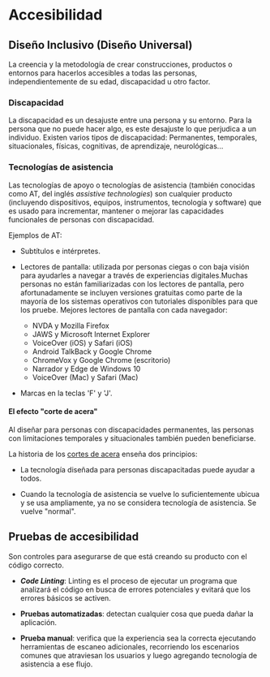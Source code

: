 # Accesibilidad

## Diseño Inclusivo (Diseño Universal)

La creencia y la metodología de crear construcciones, productos o entornos para hacerlos accesibles a todas las personas, independientemente de su edad, discapacidad u otro factor.

### Discapacidad

La discapacidad es un desajuste entre una persona y su entorno. Para la persona que no puede hacer algo, es este desajuste lo que perjudica a un individuo. Existen varios tipos de discapacidad: Permanentes, temporales, situacionales, físicas, cognitivas, de aprendizaje, neurológicas...

### Tecnologías de asistencia

Las tecnologías de apoyo o tecnologías de asistencia (también conocidas como AT, del inglés _assistive technologies_) son cualquier producto (incluyendo dispositivos, equipos, instrumentos, tecnología y software) que es usado para incrementar, mantener o mejorar las capacidades funcionales de personas con discapacidad.

Ejemplos de AT:

- Subtítulos e intérpretes.

- Lectores de pantalla: utilizada por personas ciegas o con baja visión para ayudarles a navegar a través de experiencias digitales.Muchas personas no están familiarizadas con los lectores de pantalla, pero afortunadamente se incluyen versiones gratuitas como parte de la mayoría de los sistemas operativos con tutoriales disponibles para que los pruebe. Mejores lectores de pantalla con cada navegador:
  - NVDA y Mozilla Firefox
  - JAWS y Microsoft Internet Explorer
  - VoiceOver (iOS) y Safari (iOS)
  - Android TalkBack y Google Chrome
  - ChromeVox y Google Chrome (escritorio)
  - Narrador y Edge de Windows 10
  - VoiceOver (Mac) y Safari (Mac)

- Marcas en la teclas 'F' y 'J'.

#### El efecto "corte de acera"

Al diseñar para personas con discapacidades permanentes, las personas con limitaciones temporales y situacionales también pueden beneficiarse.

La historia de los [cortes de acera](https://medium.com/@mosaicofminds/the-curb-cut-effect-how-making-public-spaces-accessible-to-people-with-disabilities-helps-everyone-d69f24c58785, "Historia de los cortes de acera") enseña dos principios:

- La tecnología diseñada para personas discapacitadas puede ayudar a todos.

- Cuando la tecnología de asistencia se vuelve lo suficientemente ubicua y se usa ampliamente, ya no se considera tecnología de asistencia. Se vuelve "normal".

## Pruebas de accesibilidad

Son controles para asegurarse de que está creando su producto con el código correcto.

- **_Code Linting_**: Linting es el proceso de ejecutar un programa que analizará el código en busca de errores potenciales y evitará que los errores básicos se activen.

- **Pruebas automatizadas**: detectan cualquier cosa que pueda dañar la aplicación.

- **Prueba manual**: verifica que la experiencia sea la correcta ejecutando herramientas de escaneo adicionales, recorriendo los escenarios comunes que atraviesan los usuarios y luego agregando tecnología de asistencia a ese flujo.
